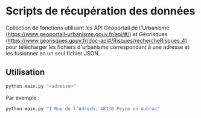 # Scripts de récupération des données

Collection de fonctions utilisant les API Géoportail de l'Urbanisme (https://www.geoportail-urbanisme.gouv.fr/api/#/) et Géorisques (https://www.georisques.gouv.fr/doc-api#/Risques/rechercheRisques_4) pour télécharger les fichiers d'urbanisme correspondant à une adresse et les fusionner en un seul fichier JSON.

## Utilisation

```sh
python main.py "<adresse>"
```

Par exemple :
```sh
python main.py "1 Rue de l’Adrech, 48130 Peyre en Aubrac"
```
